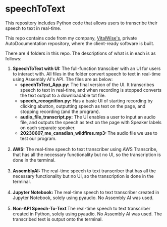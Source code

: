 # speechToText
This repository includes Python code that allows users to transcribe their speech to text in real-time. 

This repo contains code from my company, <a href="https://www.vitalwise-technology.com/">VitalWise's</a>, private AutoDocumentation repository, where the client-ready software is built. 

There are 4 folders in this repo. The descriptions of what is in each is as follows:
<br>
<ol>
  <li>
    <strong> SpeechToText with UI:</strong> The full-function transciber with an UI for users to interact with. All files in the folder convert speech to text in real-time using Assembly AI's API. The files are as below: 
    <ul>
      <li> <strong> speechToText_App.py: </strong> The final version of the UI. It transcribes speech to text in real-time, and when recording is stopped converts the text output to a downloadable txt file. <br></li>
      <li> <strong> speech_recognition.py:</strong> Has a basic UI of starting recording by clicking abutton, outputting speech as text on the page, and stopping recording (and the program). <br> </li>
      <li> <strong> audio_file_transcript.py:</strong> The UI enables a user to input an audio file, and outputs the speech as text on the page with Speaker labels on each separate speaker. <br> </li>
      <li><strong>20230607_me_canadian_wildfires.mp3: </strong> The audio file we use to test our program. </li>
    </ul>
  </li><br>
  <li> <strong> AWS:</strong> The real-time speech to text transcriber using AWS Transcribe, that has all the necessary functionality but no UI, so the transcription is done in the terminal. </li><br>
  <li> <strong> AssemblyAI:</strong> The real-time speech to text transcriber that has all the necessary functionality but no UI, so the transcription is done in the terminal. </li><br>
  <li> <strong> Jupyter Notebook: </strong> The real-time speech to text transcriber created in Jupyter Notebook, solely using pyaudio. No Assembly AI was used. </li><br>
  <li> <strong> Non-API Speech-To-Text </strong> The real-time speech to text transcriber created in Python, solely using pyaudio. No Assembly AI was used. The transcribed text is output onto the terminal.</li><br>
</ol>

